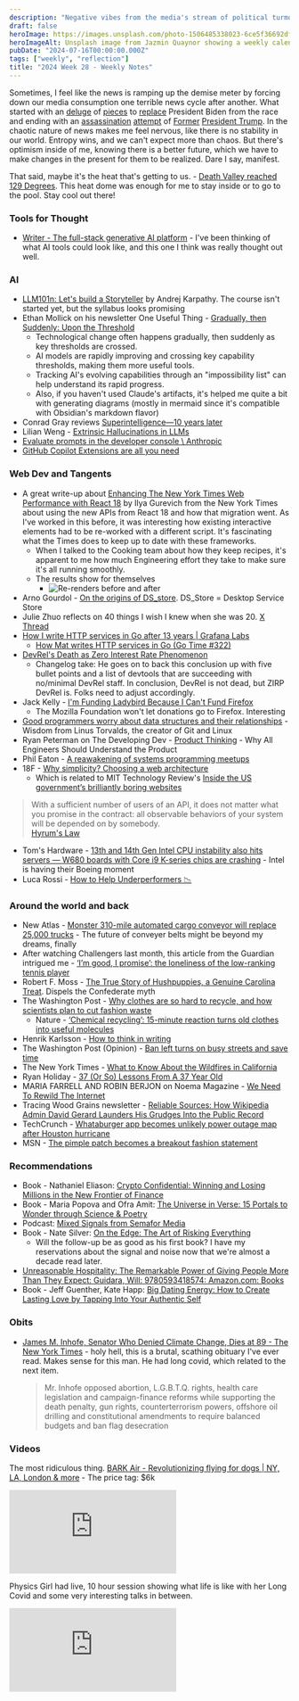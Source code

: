 ```yaml
---
description: "Negative vibes from the media's stream of political turmoi, the AI threshold, NYT React 18 migration, Ladybird, Chemical recycling, loneliness from a low-ranking tennis player, and Bark Air - the airlines for dogs."
draft: false
heroImage: https://images.unsplash.com/photo-1506485338023-6ce5f36692df?ixlib=rb-4.0.3&ixid=M3wxMjA3fDB8MHxwaG90by1wYWdlfHx8fGVufDB8fHx8fA%3D%3D&auto=format&fit=crop&w=2370&q=80
heroImageAlt: Unsplash image from Jazmin Quaynor showing a weekly calendar
pubDate: "2024-07-16T00:00:00.000Z"
tags: ["weekly", "reflection"]
title: "2024 Week 28 - Weekly Notes"
---
```


Sometimes, I feel like the news is ramping up the demise meter by forcing down our media consumption one terrible news cycle after another. What started with an [deluge](https://www.politico.com/news/magazine/2024/07/02/biden-replacement-00166318) of [pieces](https://www.nytimes.com/2024/07/10/opinion/joe-biden-democratic-nominee.html?campaign_id=9&emc=edit_nn_20240711&instance_id=128464&nl=the-morning&regi_id=197092347&segment_id=171842&te=1&user_id=53888c42b17ce2b613ad43a8e73d64ef) to [replace](https://www.nytimes.com/interactive/2024/07/11/us/politics/2024-election-biden-democratic-nominee.html?campaign_id=9&emc=edit_nn_20240711&instance_id=128464&nl=the-morning&regi_id=197092347&segment_id=171842&te=1&user_id=53888c42b17ce2b613ad43a8e73d64ef) President Biden from the race and ending with an [assassination](https://www.npr.org/sections/the-picture-show/2024/07/14/g-s1-10096/photos-see-how-trump-rally-shooting-unfolded) [attempt](https://www.nytimes.com/live/2024/07/13/us/biden-trump-election?campaign_id=190&emc=edit_ufn_20240713&instance_id=128734&nl=from-the-times&regi_id=197092347&segment_id=172115&te=1&user_id=53888c42b17ce2b613ad43a8e73d64ef) of [Former](https://www.nytimes.com/interactive/2024/07/11/opinion/editorials/donald-trump-2024-unfit.html?unlocked_article_code=1.6U0.8c4B.AsIfR0wtqUTz) [President Trump](https://www.msn.com/en-us/news/opinion/the-trump-shooting-conspiracies-outpaced-reality/ar-BB1pYv8R). In the chaotic nature of news makes me feel nervous, like there is no stability in our world. Entropy wins, and we can't expect more than chaos. But there's optimism inside of me, knowing there is a better future, which we have to make changes in the present for them to be realized. Dare I say, manifest.

That said, maybe it's the heat that's getting to us. - [Death Valley reached 129 Degrees](https://www.msn.com/en-us/travel/news/i-went-to-death-valley-to-experience-129-degrees/ar-BB1pNJZ5?ocid=spartandhp&cvid=1b9b97f92bde4a59827e436af09bd407&ei=18). This heat dome was enough for me to stay inside or to go to the pool. Stay cool out there!

### Tools for Thought

- [Writer - The full-stack generative AI platform](https://writer.com/) - I've been thinking of what AI tools could look like, and this one I think was really thought out well.

### AI

- [LLM101n: Let's build a Storyteller](https://github.com/karpathy/LLM101n) by Andrej Karpathy. The course isn't started yet, but the syllabus looks promising
- Ethan Mollick on his newsletter One Useful Thing - [Gradually, then Suddenly: Upon the Threshold](https://www.oneusefulthing.org/p/gradually-then-suddenly-upon-the?utm_source=tldrnewsletter)
  - Technological change often happens gradually, then suddenly as key thresholds are crossed.
  - AI models are rapidly improving and crossing key capability thresholds, making them more useful tools.
  - Tracking AI's evolving capabilities through an "impossibility list" can help understand its rapid progress.
  - Also, if you haven't used Claude's artifacts, it's helped me quite a bit with generating diagrams (mostly in mermaid since it's compatible with Obsidian's markdown flavor)
- Conrad Gray reviews [Superintelligence—10 years later](https://www.humanityredefined.com/p/superintelligence10-years-later?utm_source=tldrai)
- Lilian Weng - [Extrinsic Hallucinations in LLMs](https://lilianweng.github.io/posts/2024-07-07-hallucination/?utm_source=ainews&utm_medium=email&utm_campaign=ainews-to-be-named-3686)
- [Evaluate prompts in the developer console \ Anthropic](https://www.anthropic.com/news/evaluate-prompts)
- [GitHub Copilot Extensions are all you need](https://code.visualstudio.com/blogs/2024/06/24/extensions-are-all-you-need)

### Web Dev and Tangents

- A great write-up about [Enhancing The New York Times Web Performance with React 18](https://open.nytimes.com/enhancing-the-new-york-times-web-performance-with-react-18-d6f91a7c5af8) by Ilya Gurevich from the New York Times about using the new APIs from React 18 and how that migration went. As I've worked in this before, it was interesting how existing interactive elements had to be re-worked with a different script. It's fascinating what the Times does to keep up to date with these frameworks.
  - When I talked to the Cooking team about how they keep recipes, it's apparent to me how much Engineering effort they take to make sure it's all running smoothly.
  - The results show for themselves
    - ![Re-renders before and after](https://miro.medium.com/v2/resize:fit:720/format:webp/0*_jaE9Y5ugAi1TfSS)
- Arno Gourdol - [On the origins of DS_store](https://www.arno.org/on-the-origins-of-ds-store?utm_source=tldrwebdev). DS_Store = Desktop Service Store
- Julie Zhuo reflects on 40 things I wish I knew when she was 20. [X Thread](https://x.com/joulee/status/1807841542771728433/?rw_tt_thread=True)
- [How I write HTTP services in Go after 13 years | Grafana Labs](https://grafana.com/blog/2024/02/09/how-i-write-http-services-in-go-after-13-years/)
  - [How Mat writes HTTP services in Go (Go Time #322)](https://changelog.com/gotime/322)
- [DevRel's Death as Zero Interest Rate Phenomenon](https://dx.tips/zirp)
  - Changelog take: He goes on to back this conclusion up with five bullet points and a list of devtools that are succeeding with no/minimal DevRel staff. In conclusion, DevRel is not dead, but ZIRP DevRel is. Folks need to adjust accordingly.
- Jack Kelly - [I'm Funding Ladybird Because I Can't Fund Firefox](http://jackkelly.name/blog/archives/2024/07/06/im_funding_ladybird_because_i_cant_fund_firefox/)
  - The Mozilla Foundation won't let donations go to Firefox. Interesting
- [Good programmers worry about data structures and their relationships](https://read.engineerscodex.com/p/good-programmers-worry-about-data) - Wisdom from Linus Torvalds, the creator of Git and Linux
- Ryan Peterman on The Developing Dev - [Product Thinking](https://www.developing.dev/p/product-thinking) - Why All Engineers Should Understand the Product
- Phil Eaton - [A reawakening of systems programming meetups](https://notes.eatonphil.com/2024-07-07-systems-meetups.html)
- 18F - [Why simplicity? Choosing a web architecture](https://18f.gsa.gov/2021/04/05/why_simplicity_choosing_a_web_architecture/)
  - Which is related to MIT Technology Review's [Inside the US government’s brilliantly boring websites](https://www.technologyreview.com/2024/06/26/1093656/us-government-website-design-accessibility/?utm_source=tldrwebdev)

> With a sufficient number of users of an API, it does not matter what you promise in the contract: all observable behaviors of your system will be depended on by somebody.  
> [Hyrum's Law](https://www.hyrumslaw.com/)

- Tom's Hardware - [13th and 14th Gen Intel CPU instability also hits servers — W680 boards with Core i9 K-series chips are crashing](https://www.tomshardware.com/pc-components/cpus/13th-and-14th-gen-intel-cpu-instability-also-hits-servers) - Intel is having their Boeing moment
- Luca Rossi - [How to Help Underperformers 📉](https://hybridhacker.email/p/how-to-help-underperformers?r=2bjtip&utm_medium=ios&utm_source=tldrwebdev&triedRedirect=true)

### Around the world and back

- New Atlas - [Monster 310-mile automated cargo conveyor will replace 25,000 trucks](https://newatlas.com/transport/cargo-conveyor-auto-logistics/?utm_source=tldrnewsletter) - The future of conveyer belts might be beyond my dreams, finally
- After watching Challengers last month, this article from the Guardian intrigued me - [‘I’m good, I promise’: the loneliness of the low-ranking tennis player](https://www.theguardian.com/sport/article/2024/jun/27/the-loneliness-of-the-low-ranking-tennis-player)
- Robert F. Moss - [The True Story of Hushpuppies, a Genuine Carolina Treat](https://www.robertfmoss.com/features/The-True-Story-of-Hushpuppies-a-Genuine-Carolina-Treat). Dispels the Confederate myth
- The Washington Post - [Why clothes are so hard to recycle, and how scientists plan to cut fashion waste](https://www.washingtonpost.com/climate-solutions/2024/07/05/fast-fashion-clothing-waste-recycling/?pwapi_token=eyJ0eXAiOiJKV1QiLCJhbGciOiJIUzI1NiJ9.eyJyZWFzb24iOiJnaWZ0IiwibmJmIjoxNzIwMjM4NDAwLCJpc3MiOiJzdWJzY3JpcHRpb25zIiwiZXhwIjoxNzIxNjIwNzk5LCJpYXQiOjE3MjAyMzg0MDAsImp0aSI6ImNmM2I2MmU2LTg4NGMtNDZhZS04ZDBjLTE2ZmNlZjNiZGNhYyIsInVybCI6Imh0dHBzOi8vd3d3Lndhc2hpbmd0b25wb3N0LmNvbS9jbGltYXRlLXNvbHV0aW9ucy8yMDI0LzA3LzA1L2Zhc3QtZmFzaGlvbi1jbG90aGluZy13YXN0ZS1yZWN5Y2xpbmcvIn0.U6pLi_ll_F-9mNjbHJZnKEYv4cfT6IluJmLYnO5AXNY)
  - Nature - [‘Chemical recycling’: 15-minute reaction turns old clothes into useful molecules](https://www.nature.com/articles/d41586-024-02210-1)
- Henrik Karlsson - [How to think in writing](https://www.henrikkarlsson.xyz/p/writing-to-think)
- The Washington Post (Opinion) - [Ban left turns on busy streets and save time](https://www.washingtonpost.com/opinions/2024/06/24/ban-left-turns/?pwapi_token=eyJ0eXAiOiJKV1QiLCJhbGciOiJIUzI1NiJ9.eyJyZWFzb24iOiJnaWZ0IiwibmJmIjoxNzIwNTg0MDAwLCJpc3MiOiJzdWJzY3JpcHRpb25zIiwiZXhwIjoxNzIxOTY2Mzk5LCJpYXQiOjE3MjA1ODQwMDAsImp0aSI6ImE4ZmNhNWVmLTk0YWItNDkzMC05NWUyLTNjY2NhZGRhYWY1NiIsInVybCI6Imh0dHBzOi8vd3d3Lndhc2hpbmd0b25wb3N0LmNvbS9vcGluaW9ucy8yMDI0LzA2LzI0L2Jhbi1sZWZ0LXR1cm5zLyJ9.MpOaKxHl3vuRFU4hWxBvOzDgIjT_YeCU5cBioiBbI78)
- The New York Times - [What to Know About the Wildfires in California](https://www.nytimes.com/article/wildfires-california-forest.html?campaign_id=9&emc=edit_nn_20240711&instance_id=128464&nl=the-morning&regi_id=197092347&segment_id=171842&te=1&user_id=53888c42b17ce2b613ad43a8e73d64ef)
- Ryan Holiday - [37 (Or So) Lessons From A 37 Year Old](https://ryanholiday.net/37-or-so-lessons-from-a-37-year-old/?amp=1)
- MARIA FARRELL AND ROBIN BERJON on Noema Magazine - [We Need To Rewild The Internet](https://www.noemamag.com/we-need-to-rewild-the-internet/)
- Tracing Wood Grains newsletter - [Reliable Sources: How Wikipedia Admin David Gerard Launders His Grudges Into the Public Record](https://www.tracingwoodgrains.com/p/reliable-sources-how-wikipedia-admin?utm_source=tldrnewsletter)
- TechCrunch - [Whataburger app becomes unlikely power outage map after Houston hurricane](https://techcrunch.com/2024/07/09/whataburger-app-becomes-unlikely-power-outage-map-after-houston-hurricane/)
- MSN - [The pimple patch becomes a breakout fashion statement](https://www.msn.com/en-us/news/us/the-pimple-patch-becomes-a-breakout-fashion-statement/ar-BB1pKXLj)

### Recommendations

- Book - Nathaniel Eliason: [Crypto Confidential: Winning and Losing Millions in the New Frontier of Finance](https://www.amazon.com/Crypto-Confidential-Winning-Millions-Frontier/dp/0593714040)
- Book - Maria Popova and Ofra Amit: [The Universe in Verse: 15 Portals to Wonder through Science & Poetry](https://www.amazon.com/exec/obidos/ASIN/1635868831/braipick-20)
- Podcast: [Mixed Signals from Semafor Media](https://podcasts.apple.com/us/podcast/mixed-signals-from-semafor-media/id1746776326)
- Book - Nate Silver: [On the Edge: The Art of Risking Everything](https://www.amazon.com/gp/product/1594204128)
  - Will the follow-up be as good as his first book? I have my reservations about the signal and noise now that we're almost a decade read later.
- [Unreasonable Hospitality: The Remarkable Power of Giving People More Than They Expect: Guidara, Will: 9780593418574: Amazon.com: Books](https://www.amazon.com/Unreasonable-Hospitality-Remarkable-Giving-People/dp/0593418573)
- Book - Jeff Guenther, Kate Happ: [Big Dating Energy: How to Create Lasting Love by Tapping Into Your Authentic Self](https://www.amazon.com/Big-Dating-Energy-Lasting-Authentic/dp/0316568031)

### Obits

- [James M. Inhofe, Senator Who Denied Climate Change, Dies at 89 - The New York Times](https://www.nytimes.com/2024/07/09/us/politics/james-inhofe-dead.html) - holy hell, this is a brutal, scathing obituary I've ever read. Makes sense for this man. He had long covid, which related to the next item.
  > Mr. Inhofe opposed abortion, L.G.B.T.Q. rights, health care legislation and campaign-finance reforms while supporting the death penalty, gun rights, counterterrorism powers, offshore oil drilling and constitutional amendments to require balanced budgets and ban flag desecration

### Videos

The most ridiculous thing. [BARK Air - Revolutionizing flying for dogs | NY, LA, London & more](https://air.bark.co/) - The price tag: $6k

<iframe
  class="aspect-video w-full my-2"
  src="https://www.youtube.com/embed/GkTeEv2L52Y"
  title="A look inside world's first VIP airline for dogs"
  frameborder="0"
  allow="accelerometer; autoplay; clipboard-write; encrypted-media; gyroscope; picture-in-picture; web-share"
  allowfullscreen></iframe>

Physics Girl had live, 10 hour session showing what life is like with her Long Covid and some very interesting talks in between.

<iframe
  class="aspect-video w-full my-2"
  src="https://www.youtube.com/embed/v8HWt9g4L0k"
  title="Physics Girl LIVE with Long Covid"
  frameborder="0"
  allow="accelerometer; autoplay; clipboard-write; encrypted-media; gyroscope; picture-in-picture; web-share"
  allowfullscreen></iframe>
